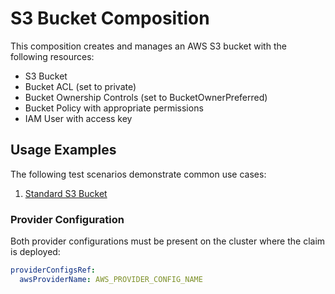 # S3 Bucket Composition

This composition creates and manages an AWS S3 bucket with the following resources:
- S3 Bucket
- Bucket ACL (set to private)
- Bucket Ownership Controls (set to BucketOwnerPreferred)
- Bucket Policy with appropriate permissions
- IAM User with access key

## Usage Examples

The following test scenarios demonstrate common use cases:

1. [Standard S3 Bucket](test/scenarios/standard/claim.yaml)

### Provider Configuration

Both provider configurations must be present on the cluster where the claim is deployed:

```yaml
providerConfigsRef:
  awsProviderName: AWS_PROVIDER_CONFIG_NAME
```
